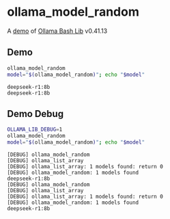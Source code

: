 # ollama_model_random

A [demo](../README.md#demos) of [Ollama Bash Lib](https://github.com/attogram/ollama-bash-lib) v0.41.13

## Demo

```bash
ollama_model_random
model="$(ollama_model_random)"; echo "$model"
```
```
deepseek-r1:8b
deepseek-r1:8b
```

## Demo Debug

```bash
OLLAMA_LIB_DEBUG=1
ollama_model_random
model="$(ollama_model_random)"; echo "$model"
```
```
[DEBUG] ollama_model_random
[DEBUG] ollama_list_array
[DEBUG] ollama_list_array: 1 models found: return 0
[DEBUG] ollama_model_random: 1 models found
deepseek-r1:8b
[DEBUG] ollama_model_random
[DEBUG] ollama_list_array
[DEBUG] ollama_list_array: 1 models found: return 0
[DEBUG] ollama_model_random: 1 models found
deepseek-r1:8b
```
